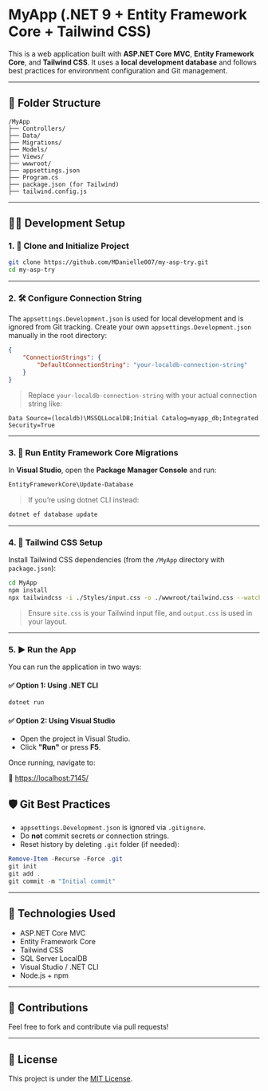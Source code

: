 # MyApp (.NET 9 + Entity Framework Core + Tailwind CSS)

This is a web application built with **ASP.NET Core MVC**, **Entity Framework Core**, and **Tailwind CSS**. It uses a **local development database** and follows best practices for environment configuration and Git management.

---

## 📁 Folder Structure

```
/MyApp
├── Controllers/
├── Data/
├── Migrations/
├── Models/
├── Views/
├── wwwroot/
├── appsettings.json
├── Program.cs
├── package.json (for Tailwind)
├── tailwind.config.js

```

---

## 🧑‍💻 Development Setup

### 1. 🔧 Clone and Initialize Project

```bash
git clone https://github.com/MDanielle007/my-asp-try.git
cd my-asp-try
```

---

### 2. 🛠️ Configure Connection String

The `appsettings.Development.json` is used for local development and is ignored from Git tracking.
Create your own `appsettings.Development.json` manually in the root directory:

```json
{
    "ConnectionStrings": {
        "DefaultConnectionString": "your-localdb-connection-string"
    }
}
```

> Replace `your-localdb-connection-string` with your actual connection string like:

```text
Data Source=(localdb)\MSSQLLocalDB;Initial Catalog=myapp_db;Integrated Security=True
```

---

### 3. 🧬 Run Entity Framework Core Migrations

In **Visual Studio**, open the **Package Manager Console** and run:

```powershell
EntityFrameworkCore\Update-Database
```

> If you’re using dotnet CLI instead:

```bash
dotnet ef database update
```

---

### 4. 🎨 Tailwind CSS Setup

Install Tailwind CSS dependencies (from the `/MyApp` directory with `package.json`):

```bash
cd MyApp
npm install
npx tailwindcss -i ./Styles/input.css -o ./wwwroot/tailwind.css --watch
```

> Ensure `site.css` is your Tailwind input file, and `output.css` is used in your layout.

---

### 5. ▶️ Run the App

You can run the application in two ways:

#### ✅ Option 1: Using .NET CLI

```bash
dotnet run
```

#### ✅ Option 2: Using Visual Studio

-   Open the project in Visual Studio.
-   Click **"Run"** or press **F5**.

Once running, navigate to:

📍 [https://localhost:7145/](https://localhost:7145/)

## 🛡️ Git Best Practices

-   `appsettings.Development.json` is ignored via `.gitignore`.
-   Do **not** commit secrets or connection strings.
-   Reset history by deleting `.git` folder (if needed):

```powershell
Remove-Item -Recurse -Force .git
git init
git add .
git commit -m "Initial commit"
```

---

## 🧩 Technologies Used

-   ASP.NET Core MVC
-   Entity Framework Core
-   Tailwind CSS
-   SQL Server LocalDB
-   Visual Studio / .NET CLI
-   Node.js + npm

---

## 🤝 Contributions

Feel free to fork and contribute via pull requests!

---

## 📄 License

This project is under the [MIT License](LICENSE).
